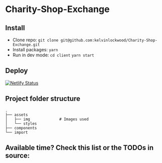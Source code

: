 # Charity-Shop-Exchange

## Install

- Clone repo: `git clone git@github.com:kelvinlockwood/Charity-Shop-Exchange.git`
- Install packages: `yarn` 
- Run in dev mode: `cd client` `yarn start` 

## Deploy
[![Netlify Status](https://api.netlify.com/api/v1/badges/452e3b82-ecc9-4c03-9c27-ce26f59e782f/deploy-status)](https://app.netlify.com/sites/quizzical-minsky-8b8868/deploys)


## Project folder structure

```
.
├── assets              
│   ├── img             # Images used 
│   └── styles      
├── components
└── import             
```

## Available time? Check this list or the TODOs in source:
